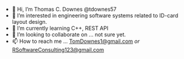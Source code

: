 - 👋 Hi, I’m Thomas C. Downes @tdownes57
- 👀 I’m interested in engineering software systems related to ID-card layout design. 
- 🌱 I’m currently learning C++, REST API 
- 💞️ I’m looking to collaborate on ... not sure yet. 
- 📫 How to reach me ... TomDownes1@gmail.com _or_ RSoftwareConsulting123@gmail.com 

<!---
tdownes57/tdownes57 is a ✨ special ✨ repository because its `README.md` (this file) appears on your GitHub profile.
You can click the Preview link to take a look at your changes.
--->
